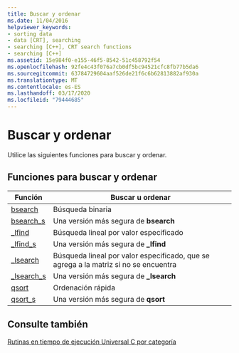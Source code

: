 ```yaml
---
title: Buscar y ordenar
ms.date: 11/04/2016
helpviewer_keywords:
- sorting data
- data [CRT], searching
- searching [C++], CRT search functions
- searching [C++]
ms.assetid: 15e984f0-e155-46f5-8542-51c458792f54
ms.openlocfilehash: 92fe4c43f076a7cb0df5bc94521cfc8fb77b5da6
ms.sourcegitcommit: 63784729604aaf526de21f6c6b62813882af930a
ms.translationtype: MT
ms.contentlocale: es-ES
ms.lasthandoff: 03/17/2020
ms.locfileid: "79444685"
---
```

# <a name="searching-and-sorting"></a>Buscar y ordenar

Utilice las siguientes funciones para buscar y ordenar.

## <a name="searching-and-sorting-functions"></a>Funciones para buscar y ordenar

|Función|Buscar u ordenar|
|--------------|--------------------|
|[bsearch](../c-runtime-library/reference/bsearch.md)|Búsqueda binaria|
|[bsearch_s](../c-runtime-library/reference/bsearch-s.md)|Una versión más segura de **bsearch**|
|[_lfind](../c-runtime-library/reference/lfind.md)|Búsqueda lineal por valor especificado|
|[_lfind_s](../c-runtime-library/reference/lfind-s.md)|Una versión más segura de **_lfind**|
|[_lsearch](../c-runtime-library/reference/lsearch.md)|Búsqueda lineal por valor especificado, que se agrega a la matriz si no se encuentra|
|[_lsearch_s](../c-runtime-library/reference/lsearch-s.md)|Una versión más segura de **_lsearch**|
|[qsort](../c-runtime-library/reference/qsort.md)|Ordenación rápida|
|[qsort_s](../c-runtime-library/reference/qsort-s.md)|Una versión más segura de **qsort**|

## <a name="see-also"></a>Consulte también

[Rutinas en tiempo de ejecución Universal C por categoría](../c-runtime-library/run-time-routines-by-category.md)<br/>
